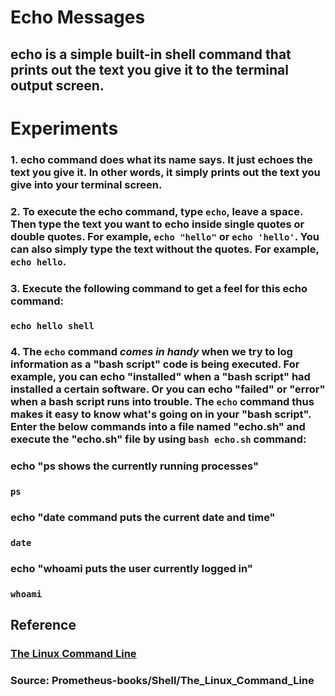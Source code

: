 # **Echo Messages**

## **echo** is a simple built-in shell command that prints out the text you give it to the terminal output screen.


# **Experiments**

### **1.** **echo** command does what its name says. It just echoes the text you give it. In other words, it simply prints out the text you give into your terminal screen. 

### **2.** To execute the **echo** command, type `echo`, leave a space. Then type the text you want to echo inside single quotes or double quotes. For example, `echo "hello"` or `echo 'hello'`. You can also simply type the text without the quotes. For example, `echo hello`. 

### **3.** Execute the following command to get a feel for this **echo** command: 

### `echo hello shell` 

### **4.** The `echo` command _**comes in handy**_ when we try to log information as a "bash script" code is being executed. For example, you can echo "installed" when a "bash script" had installed a certain software. Or you can echo "failed" or "error" when a bash script runs into trouble. The `echo` command thus makes it easy to know what's going on in your "bash script". Enter the below commands into a file named "echo.sh" and execute the "echo.sh" file by using `bash echo.sh` command: 

### echo "ps shows the currently running processes"

### `ps`

### echo "date command puts the current date and time"

### `date`

### echo "whoami puts the user currently logged in"

### `whoami`


## **Reference**

### [The Linux Command Line]()

### **Source:** Prometheus-books/Shell/The_Linux_Command_Line
